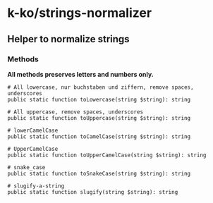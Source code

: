 # k-ko/strings-normalizer

## Helper to normalize strings

### Methods

**All methods preserves letters and numbers only.**

    # All lowercase, nur buchstaben und ziffern, remove spaces, underscores
    public static function toLowercase(string $string): string

    # All uppercase, remove spaces, underscores
    public static function toUppercase(string $string): string

    # lowerCamelCase
    public static function toCamelCase(string $string): string

    # UpperCamelCase
    public static function toUpperCamelCase(string $string): string

    # snake_case
    public static function toSnakeCase(string $string): string

    # slugify-a-string
    public static function slugify(string $string): string
